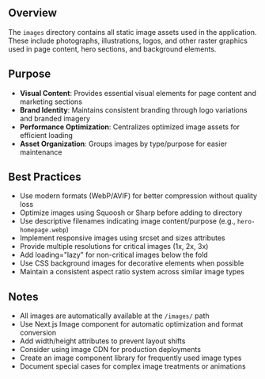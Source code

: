 ## Overview

The `images` directory contains all static image assets used in the application. These include photographs, illustrations, logos, and other raster graphics used in page content, hero sections, and background elements.

## Purpose

- **Visual Content**: Provides essential visual elements for page content and marketing sections
- **Brand Identity**: Maintains consistent branding through logo variations and branded imagery
- **Performance Optimization**: Centralizes optimized image assets for efficient loading
- **Asset Organization**: Groups images by type/purpose for easier maintenance

## Best Practices

- Use modern formats (WebP/AVIF) for better compression without quality loss
- Optimize images using Squoosh or Sharp before adding to directory
- Use descriptive filenames indicating image content/purpose (e.g., `hero-homepage.webp`)
- Implement responsive images using srcset and sizes attributes
- Provide multiple resolutions for critical images (1x, 2x, 3x)
- Add loading="lazy" for non-critical images below the fold
- Use CSS background images for decorative elements when possible
- Maintain a consistent aspect ratio system across similar image types

## Notes

- All images are automatically available at the `/images/` path
- Use Next.js Image component for automatic optimization and format conversion
- Add width/height attributes to prevent layout shifts
- Consider using image CDN for production deployments
- Create an image component library for frequently used image types
- Document special cases for complex image treatments or animations
